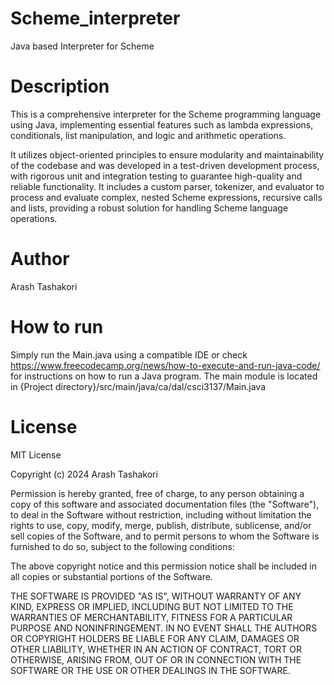 # Scheme_interpreter
Java based Interpreter for Scheme


# Description
This is a comprehensive interpreter for the Scheme programming language using Java, implementing essential features such as lambda expressions, conditionals, list manipulation, and logic and arithmetic operations.

It utilizes object-oriented principles to ensure modularity and maintainability of the codebase and was developed in a test-driven development process, with rigorous unit and integration testing to guarantee high-quality and reliable functionality. It includes a custom parser, tokenizer, and evaluator to process and evaluate complex, nested Scheme expressions, recursive calls and lists, providing a robust solution for handling Scheme language operations.

# Author
Arash Tashakori

# How to run

Simply run the Main.java using a compatible IDE or check https://www.freecodecamp.org/news/how-to-execute-and-run-java-code/ for instructions on how to run a Java program. The main module is located in {Project directory}/src/main/java/ca/dal/csci3137/Main.java

# License

MIT License

Copyright (c) 2024 Arash Tashakori

Permission is hereby granted, free of charge, to any person obtaining a copy
of this software and associated documentation files (the "Software"), to deal
in the Software without restriction, including without limitation the rights
to use, copy, modify, merge, publish, distribute, sublicense, and/or sell
copies of the Software, and to permit persons to whom the Software is
furnished to do so, subject to the following conditions:

The above copyright notice and this permission notice shall be included in all
copies or substantial portions of the Software.

THE SOFTWARE IS PROVIDED "AS IS", WITHOUT WARRANTY OF ANY KIND, EXPRESS OR
IMPLIED, INCLUDING BUT NOT LIMITED TO THE WARRANTIES OF MERCHANTABILITY,
FITNESS FOR A PARTICULAR PURPOSE AND NONINFRINGEMENT. IN NO EVENT SHALL THE
AUTHORS OR COPYRIGHT HOLDERS BE LIABLE FOR ANY CLAIM, DAMAGES OR OTHER
LIABILITY, WHETHER IN AN ACTION OF CONTRACT, TORT OR OTHERWISE, ARISING FROM,
OUT OF OR IN CONNECTION WITH THE SOFTWARE OR THE USE OR OTHER DEALINGS IN THE
SOFTWARE.
